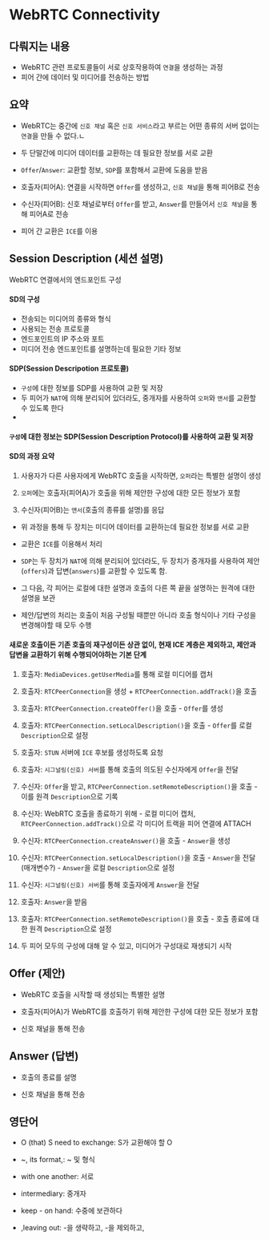 # WebRTC Connectivity

## 다뤄지는 내용

- WebRTC 관련 프로토콜들이 서로 상호작용하여 `연결`을 생성하는 과정
- 피어 간에 데이터 및 미디어를 전송하는 방법

## 요약

- WebRTC는 중간에 `신호 채널` 혹은 `신호 서비스`라고 부르는 어떤 종류의 서버 없이는 `연결`을 만들 수 없다.ㄴ

- 두 단말간에 미디어 데이터를 교환하는 데 필요한 정보를 서로 교환

- `Offer`/`Answer`: 교환할 정보, `SDP`를 포함해서 교환에 도움을 받음

- 호출자(피어A): 연결을 시작하면 `Offer`를 생성하고, `신호 채널`을 통해 피어B로 전송
- 수신자(피어B): 신호 채널로부터 `Offer`를 받고, `Answer`를 만들어서 `신호 채널`을 통해 피어A로 전송

- 피어 간 교환은 `ICE`를 이용

## Session Description (세션 설명)

WebRTC 연결에서의 엔드포인트 구성

#### SD의 구성

- 전송되는 미디어의 종류와 형식
- 사용되는 전송 프로토콜
- 엔드포인트의 IP 주소와 포트
- 미디어 전송 엔드포인트를 설명하는데 필요한 기타 정보

#### SDP(Session Descripotion 프로토콜)

- `구성`에 대한 정보를 SDP를 사용하여 교환 및 저장
- 두 피어가 `NAT`에 의해 분리되어 있더라도, 중개자를 사용하여 `오퍼`와 `앤서`를 교환할 수 있도록 한다
- 

#### `구성`에 대한 정보는 SDP(Session Description Protocol)를 사용하여 교환 및 저장

#### SD의 과정 요약

1. 사용자가 다른 사용자에게 WebRTC 호출을 시작하면, `오퍼`라는 특별한 설명이 생성

2. `오퍼`에는 호출자(피어A)가 호출을 위해 제안한 구성에 대한 모든 정보가 포함

3. 수신자(피어B)는 `앤서`(호출의 종류를 설명)를 응답

- 위 과정을 통해 두 장치는 미디어 데이터를 교환하는데 필요한 정보를 서로 교환

- 교환은 `ICE`를 이용해서 처리

- `SDP`는 두 장치가 `NAT`에 의해 분리되어 있더라도, 두 장치가 중개자를 사용하여 제안(`offers`)과 답변(`answers`)를 교환할 수 있도록 함.

- 그 다음, 각 피어는 로컬에 대한 설명과 호출의 다른 쪽 끝을 설명하는 원격에 대한 설명을 보관

- 제안/답변의 처리는 호출이 처음 구성될 때뿐만 아니라 호출 형식이나 기타 구성을 변경해야할 때 모두 수행

#### 새로운 호출이든 기존 호출의 재구성이든 상관 없이, 현재 ICE 계층은 제외하고, 제안과 답변을 교환하기 위해 수행되어야하는 기본 단계

1. 호출자: `MediaDevices.getUserMedia`를 통해 로컬 미디어를 캡처
2. 호출자: `RTCPeerConnection`을 생성 + `RTCPeerConnection.addTrack()`을 호출
3. 호출자: `RTCPeerConnection.createOffer()`을 호출 - `Offer`를 생성
4. 호출자: `RTCPeerConnection.setLocalDescription()`을 호출 - `Offer`를 로컬 `Description`으로 설정
5. 호출자: `STUN` 서버에 `ICE` 후보를 생성하도록 요청
6. 호출자: `시그널링(신호) 서버`를 통해 호출의 의도된 수신자에게 `Offer`을 전달

7. 수신자: `Offer`을 받고, `RTCPeerConnection.setRemoteDescription()`을 호출 - 이를 원격 `Description`으로 기록
8. 수신자: WebRTC 호출을 종료하기 위해 - 로컬 미디어 캡처, `RTCPeerConnection.addTrack()`으로 각 미디어 트랙을 피어 연결에 ATTACH
9. 수신자: `RTCPeerConnection.createAnswer()`을 호출 - `Answer`을 생성
10. 수신자: `RTCPeerConnection.setLocalDescription()`을 호출 - `Answer`을 전달(매개변수?) - `Answer`을 로컬 `Description`으로 설정
11. 수신자: `시그널링(신호) 서버`를 통해 호출자에게 `Answer`을 전달

12. 호출자: `Answer`을 받음
13. 호출자: `RTCPeerConnection.setRemoteDescription()`을 호출 - 호출 종료에 대한 원격 `Description`으로 설정

14. 두 피어 모두의 구성에 대해 알 수 있고, 미디어가 구성대로 재생되기 시작

## Offer (제안)

- WebRTC 호출을 시작할 때 생성되는 특별한 설명

- 호출자(피어A)가 WebRTC를 호출하기 위해 제안한 구성에 대한 모든 정보가 포함

- 신호 채널을 통해 전송

## Answer (답변)

- 호출의 종료를 설명

- 신호 채널을 통해 전송

## 영단어

- O (that) S need to exchange: S가 교환해야 할 O

- ~, its format,: ~ 및 형식

- with one another: 서로

- intermediary: 중개자

- keep - on hand: 수중에 보관하다

- ,leaving out: -을 생략하고, -을 제외하고,
